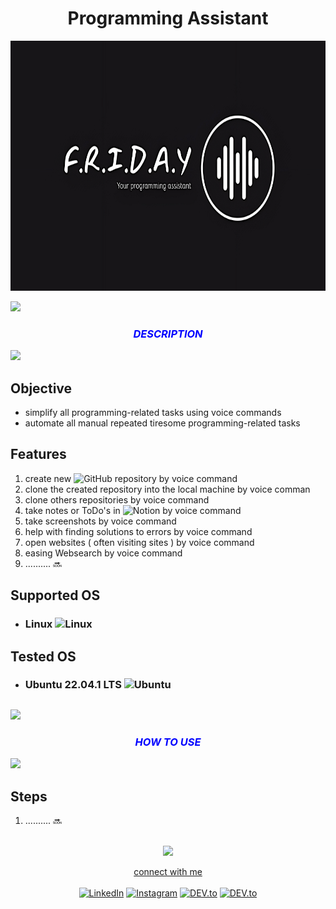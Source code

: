 <h1 align="center">Programming Assistant</h1>

<p align="center">
  <img src="./Images/logo.png" width="750" height = "400" >  </a> 
<br/></p>

<img src="https://user-images.githubusercontent.com/73097560/115834477-dbab4500-a447-11eb-908a-139a6edaec5c.gif" /> <!-- line breaker -->




<!--- header ---->

<h3 align="center" style="color:blue;"> 
<i>DESCRIPTION</i>
</h3>

<img src="https://user-images.githubusercontent.com/73097560/115834477-dbab4500-a447-11eb-908a-139a6edaec5c.gif" /> <!-- line breaker -->
  
 ## Objective  
 - simplify all programming-related tasks using voice commands 
 - automate all manual repeated tiresome programming-related tasks
 
 ## Features 
 
 
 1. create new ![GitHub](https://img.shields.io/badge/github-%23121011.svg?style=flat&logo=github&logoColor=white) repository by voice command
 2. clone the created repository into the local machine by voice comman
 3. clone others repositories by voice command
 4. take notes or ToDo's in ![Notion](https://img.shields.io/badge/Notion-%23000000.svg?style=flat&logo=notion&logoColor=white) by voice command 
 5. take screenshots by voice command
 6. help with finding solutions to errors by voice command
 7. open websites ( often visiting sites ) by voice command
 8. easing Websearch by voice command
 9. .......... 🔜
 


## Supported OS 
* ### Linux ![Linux](https://img.shields.io/badge/Linux-FCC624?style=flat&logo=linux&logoColor=black)

## Tested OS
* ### Ubuntu 22.04.1 LTS ![Ubuntu](https://img.shields.io/badge/Ubuntu-E95420?style=flat&logo=ubuntu&logoColor=white)

## 


<img src="https://user-images.githubusercontent.com/73097560/115834477-dbab4500-a447-11eb-908a-139a6edaec5c.gif" /> <!-- line breaker -->

<h3 align="center" style="color:blue;"> 
<i>HOW TO USE</i>
</h3>
<img src="https://user-images.githubusercontent.com/73097560/115834477-dbab4500-a447-11eb-908a-139a6edaec5c.gif" /> <!-- line breaker -->

## Steps
 1. .......... 🔜


 <!--- footer --->
<br>
<div align="center">
<img src="https://user-images.githubusercontent.com/73097560/115834477-dbab4500-a447-11eb-908a-139a6edaec5c.gif" /> <!-- line breaker -->

<p>

 <a href="https://www.linkedin.com/in/adil-rahman-80b17a23a/"  >connect with me</a><br><br>
<a href="https://www.linkedin.com/in/adil-rahman-80b17a23a/" target="_blank"><img src="https://img.shields.io/badge/LinkedIn-0077B5?style=for-the-badge&logo=linkedin&logoColor=white" alt="LinkedIn"></a> <a href="https://www.instagram.com/___i_am_iron_man/?hl=en" target="_blank"><img src="https://img.shields.io/badge/Instagram-E4405F?style=for-the-badge&logo=instagram&logoColor=white" alt="Instagram"></a> <a href="https://twitter.com/bitbyte_1337" target="_blank"><img src="https://img.shields.io/badge/Twitter-1DA1F2?style=for-the-badge&logo=twitter&logoColor=white" alt="DEV.to"></a> <a href="https://medium.com/@adilrahman_1337" target="_blank"><img src="https://img.shields.io/badge/Medium-12100E?style=for-the-badge&logo=medium&logoColor=white" alt="DEV.to"></a>

</p>
</div>
